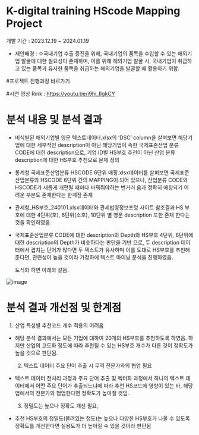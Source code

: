 # K-digital training HScode Mapping Project

개발 기간 : 2023.12.19 ~ 2024.01.19
 
- 제안배경 :
ㅇ국내기업 수출 증진을 위해, 국내기업의 품목을 수입할 수 있는 해외기업 발굴에 대한 필요성이 존재하며, 이를 위해 해외기업 발굴 시, 국내기업이 취급하고 있는 품목과 유사한 품목을 취급하는 해외기업을 발굴할 때 활용하기 위함.

#프로젝트 진행과정 바로가기

#시연 영상
Rink : https://youtu.be/i9hi_IIgkCY


# 분석 내용 및 분석 결과
- 비식별된 해외기업별 영문 텍스트데이터.xlsx의 ‘DSC’ column을 살펴보면 
  해당기업에 대한 세부적인 description이 아닌 해당기업이 속한 국제표준산업
  분류 CODE에 대한 description으로, 기업 ID별 HS부호 추천이 아닌 산업 분류 
  description에 대한 HS부호 추천으로 문제 정의

- 통계청 국제표준산업분류 HSCODE 6단위 매핑.xlsx데이터를 살펴보면 
  국제표준산업분류와 HSCODE 6단위 간의 MAPPING이 되어 있으나, 
  산업분류 CODE와 HSCODE가 새롭게 개편될 때마다 바꿔줘야하는 번거러
  움과 정확히 매칭되기 어려운 부분도 존재한다는 한계점 존재

- 관세청_HS부호_240101.xlsx데이터와 관세법령정보포텅 사이트 참조결과 HS
  부호에 대한 4단위(호), 6단위(소호), 10단위 별 영문 description 또한 존재
  한다는 것을 확인하였음. 

- 국제표준산업분류 CODE에 대한 description의 Depth와
  HS부호 4단위, 6단위에 대한 description의 Depth가 비슷하다는 판단을 기반
  으로, 두 description 데이터에서 겹치는 단어가 많다면 두 텍스트가 유사하며 
  이를 토대로 HS부호를 추천해준다면, 관련성이 높을 것이라 가정하에 텍스트 
  마이닝 분석을 진행하였음.
  
  도식화 하면 아래와 같음.

![image](https://github.com/LinkDiscovery/HScodeMappingProject/assets/154401566/ff6b0df4-a68f-420e-9758-85943fd01d53)

# 분석 결과 개선점 및 한계점

  1. 산업 특성별 추천코드 개수 적용의 어려움 
- 해당 분석 결과에서는 모든 기업에 대하여 20개의 HS부호를 추천하도록 하였음. 하지만 산업의 고도화 정도에 따라 추천될 수 있는 HS부호 개수가 다른 것이 정확도가 높을 것으로 판단됨.
  
  2. 텍스트 데이터 주요 단어 추출 시 무역 전문가와의 협업 필요
- 텍스트 데이터 전처리 과정과 주요 단어 추출 및 벡터화 과정에서 하나의 텍스트 데이터에서 어떤 주요 단어가 추출되느냐에 따라 추천 HS코드에 영향이 있는 바, 해당업에서의 전문가와 협업한다면 정확도가 높아질 것임. 

  3. 정밀도는 높으나 정확도 개선 필요, 
- 추천 HS부호의 정밀도(몰려있는 정도)는 높으나 다양한 HS부호가 나올 수 있도록 정확도를 개선한다면 실용도가 더 높아질 수 있을 것이라 판단됨








  

